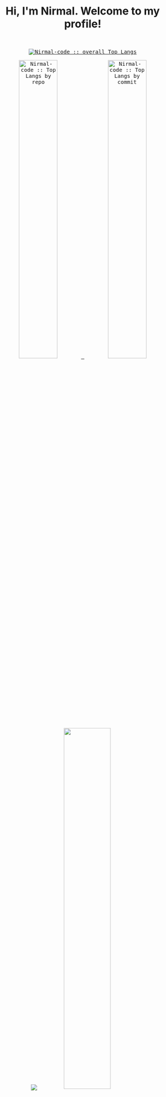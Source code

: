 <div align="center">
<h1 align="center">Hi, I'm Nirmal. Welcome to my profile!</h1>
</div>

  <div>
  <samp>
      <br/>
            <p align="center">
        <a href="https://github.com/Nirmal-code/">
          <img src="https://github-readme-stats.vercel.app/api/top-langs/?username=Nirmal-code&langs_count=6&theme=gruvbox&layout=compact&hide_border=true"
          alt="Nirmal-code :: overall Top Langs " /></a>
      </p>
        <p align="center">
          <a href="https://github.com/Nirmal-code/">
          <img width="45%" src="https://github-profile-summary-cards.vercel.app/api/cards/repos-per-language?username=Nirmal-code&theme=gruvbox&layout=compact&hide_border=true"
          alt="Nirmal-code :: Top Langs by repo" />
          <img width="45%" src="https://github-profile-summary-cards.vercel.app/api/cards/most-commit-language?username=Nirmal-code&theme=gruvbox&layout=compact&hide_border=true"
          alt="Nirmal-code :: Top Langs by commit" />
          </a>
        </p>
        <p align="center">
          <img align="center" src="https://github-readme-stats.vercel.app/api/?username=Nirmal-code&theme=dark&hide=stars"/>
          <a href="https://github.com/Nirmal-code/">
          <img width="49.5%" src="https://github-readme-streak-stats.herokuapp.com/?user=Nirmal-code&theme=gruvbox&hide_border=true" />
          </a>
       </p>
     <br>
     </samp>
  </div>    
  
